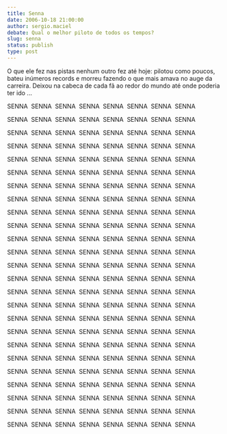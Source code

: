 ```yaml
---
title: Senna
date: 2006-10-18 21:00:00
author: sergio.maciel
debate: Qual o melhor piloto de todos os tempos?
slug: senna
status: publish 
type: post
---
```


O que ele fez nas pistas nenhum outro fez até hoje: pilotou como poucos, bateu inúmeros records e morreu fazendo o que mais amava no auge da carreira. Deixou na cabeca de cada fã ao redor do mundo até onde poderia ter ido ...


SENNA  SENNA  SENNA  SENNA  SENNA  SENNA  SENNA  SENNA  


SENNA  SENNA  SENNA  SENNA  SENNA  SENNA  SENNA  SENNA


SENNA  SENNA  SENNA  SENNA  SENNA  SENNA  SENNA  SENNA


SENNA  SENNA  SENNA  SENNA  SENNA  SENNA  SENNA  SENNA


SENNA  SENNA  SENNA  SENNA  SENNA  SENNA  SENNA  SENNA


SENNA  SENNA  SENNA  SENNA  SENNA  SENNA  SENNA  SENNA


SENNA  SENNA  SENNA  SENNA  SENNA  SENNA  SENNA  SENNA


SENNA  SENNA  SENNA  SENNA  SENNA  SENNA  SENNA  SENNA


SENNA  SENNA  SENNA  SENNA  SENNA  SENNA  SENNA  SENNA


SENNA  SENNA  SENNA  SENNA  SENNA  SENNA  SENNA  SENNA


SENNA  SENNA  SENNA  SENNA  SENNA  SENNA  SENNA  SENNA


SENNA  SENNA  SENNA  SENNA  SENNA  SENNA  SENNA  SENNA


SENNA  SENNA  SENNA  SENNA  SENNA  SENNA  SENNA  SENNA


SENNA  SENNA  SENNA  SENNA  SENNA  SENNA  SENNA  SENNA


SENNA  SENNA  SENNA  SENNA  SENNA  SENNA  SENNA  SENNA


SENNA  SENNA  SENNA  SENNA  SENNA  SENNA  SENNA  SENNA


SENNA  SENNA  SENNA  SENNA  SENNA  SENNA  SENNA  SENNA


SENNA  SENNA  SENNA  SENNA  SENNA  SENNA  SENNA  SENNA


SENNA  SENNA  SENNA  SENNA  SENNA  SENNA  SENNA  SENNA


SENNA  SENNA  SENNA  SENNA  SENNA  SENNA  SENNA  SENNA


SENNA  SENNA  SENNA  SENNA  SENNA  SENNA  SENNA  SENNA


SENNA  SENNA  SENNA  SENNA  SENNA  SENNA  SENNA  SENNA


SENNA  SENNA  SENNA  SENNA  SENNA  SENNA  SENNA  SENNA


SENNA  SENNA  SENNA  SENNA  SENNA  SENNA  SENNA  SENNA


SENNA  SENNA  SENNA  SENNA  SENNA  SENNA  SENNA  SENNA 


